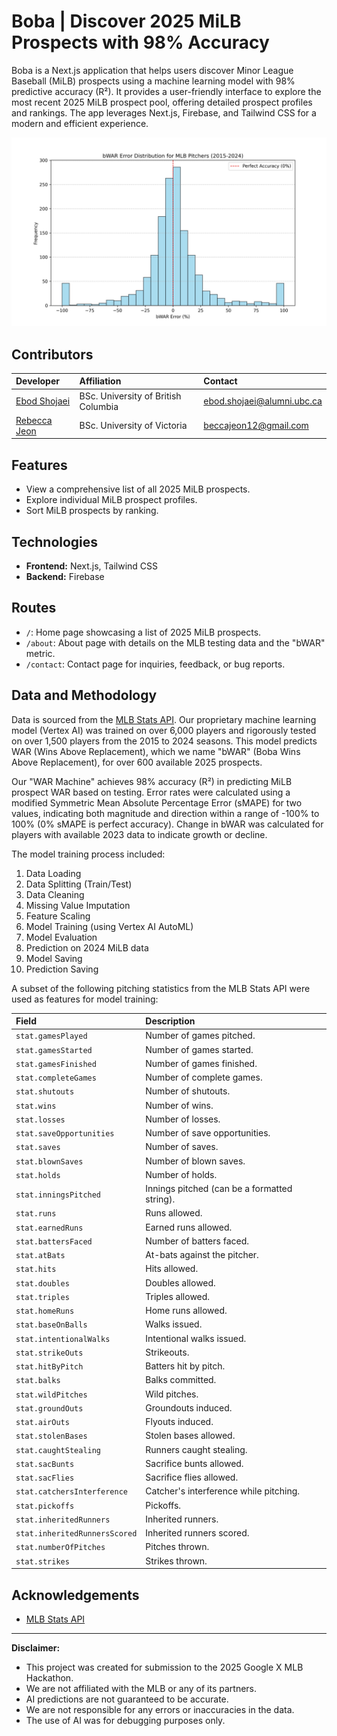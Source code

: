 # Boba | Discover 2025 MiLB Prospects with 98% Accuracy

Boba is a Next.js application that helps users discover Minor League Baseball (MiLB) prospects using a machine learning model with 98% predictive accuracy (R²). It provides a user-friendly interface to explore the most recent 2025 MiLB prospect pool, offering detailed prospect profiles and rankings. The app leverages Next.js, Firebase, and Tailwind CSS for a modern and efficient experience.

![bWAR Histogram](ml/bwar_histogram.jpg)

## Contributors

| Developer                                        | Affiliation                         | Contact                      |
| :----------------------------------------------- | :---------------------------------- | :--------------------------- |
| [Ebod Shojaei](https://github.com/ebodshojaei/)  | BSc. University of British Columbia | <ebod.shojaei@alumni.ubc.ca> |
| [Rebecca Jeon](https://github.com/rebecca-jeon/) | BSc. University of Victoria         | <beccajeon12@gmail.com>      |

## Features

* View a comprehensive list of all 2025 MiLB prospects.
* Explore individual MiLB prospect profiles.
* Sort MiLB prospects by ranking.

## Technologies

* **Frontend:** Next.js, Tailwind CSS
* **Backend:** Firebase

## Routes

* `/`: Home page showcasing a list of 2025 MiLB prospects.
* `/about`: About page with details on the MLB testing data and the "bWAR" metric.
* `/contact`: Contact page for inquiries, feedback, or bug reports.

## Data and Methodology

Data is sourced from the [MLB Stats API](https://statsapi.mlb.com/). Our proprietary machine learning model (Vertex AI) was trained on over 6,000 players and rigorously tested on over 1,500 players from the 2015 to 2024 seasons.  This model predicts WAR (Wins Above Replacement), which we name "bWAR" (Boba Wins Above Replacement), for over 600 available 2025 prospects.

Our "WAR Machine" achieves 98% accuracy (R²) in predicting MiLB prospect WAR based on testing. Error rates were calculated using a modified Symmetric Mean Absolute Percentage Error (sMAPE) for two values, indicating both magnitude and direction within a range of -100% to 100% (0% sMAPE is perfect accuracy).  Change in bWAR was calculated for players with available 2023 data to indicate growth or decline.

The model training process included:

1. Data Loading
2. Data Splitting (Train/Test)
3. Data Cleaning
4. Missing Value Imputation
5. Feature Scaling
6. Model Training (using Vertex AI AutoML)
7. Model Evaluation
8. Prediction on 2024 MiLB data
9. Model Saving
10. Prediction Saving

A subset of the following pitching statistics from the MLB Stats API were used as features for model training:

| Field                         | Description                                  |
| :---------------------------- | :------------------------------------------- |
| `stat.gamesPlayed`            | Number of games pitched.                     |
| `stat.gamesStarted`           | Number of games started.                     |
| `stat.gamesFinished`          | Number of games finished.                    |
| `stat.completeGames`          | Number of complete games.                    |
| `stat.shutouts`               | Number of shutouts.                          |
| `stat.wins`                   | Number of wins.                              |
| `stat.losses`                 | Number of losses.                            |
| `stat.saveOpportunities`      | Number of save opportunities.                |
| `stat.saves`                  | Number of saves.                             |
| `stat.blownSaves`             | Number of blown saves.                       |
| `stat.holds`                  | Number of holds.                             |
| `stat.inningsPitched`         | Innings pitched (can be a formatted string). |
| `stat.runs`                   | Runs allowed.                                |
| `stat.earnedRuns`             | Earned runs allowed.                         |
| `stat.battersFaced`           | Number of batters faced.                     |
| `stat.atBats`                 | At-bats against the pitcher.                 |
| `stat.hits`                   | Hits allowed.                                |
| `stat.doubles`                | Doubles allowed.                             |
| `stat.triples`                | Triples allowed.                             |
| `stat.homeRuns`               | Home runs allowed.                           |
| `stat.baseOnBalls`            | Walks issued.                                |
| `stat.intentionalWalks`       | Intentional walks issued.                    |
| `stat.strikeOuts`             | Strikeouts.                                  |
| `stat.hitByPitch`             | Batters hit by pitch.                        |
| `stat.balks`                  | Balks committed.                             |
| `stat.wildPitches`            | Wild pitches.                                |
| `stat.groundOuts`             | Groundouts induced.                          |
| `stat.airOuts`                | Flyouts induced.                             |
| `stat.stolenBases`            | Stolen bases allowed.                        |
| `stat.caughtStealing`         | Runners caught stealing.                     |
| `stat.sacBunts`               | Sacrifice bunts allowed.                     |
| `stat.sacFlies`               | Sacrifice flies allowed.                     |
| `stat.catchersInterference`   | Catcher's interference while pitching.       |
| `stat.pickoffs`               | Pickoffs.                                    |
| `stat.inheritedRunners`       | Inherited runners.                           |
| `stat.inheritedRunnersScored` | Inherited runners scored.                    |
| `stat.numberOfPitches`        | Pitches thrown.                              |
| `stat.strikes`                | Strikes thrown.                              |

## Acknowledgements

* [MLB Stats API](https://statsapi.mlb.com/)

---

**Disclaimer:**

* This project was created for submission to the 2025 Google X MLB Hackathon.
* We are not affiliated with the MLB or any of its partners.
* AI predictions are not guaranteed to be accurate.
* We are not responsible for any errors or inaccuracies in the data.
* The use of AI was for debugging purposes only.
